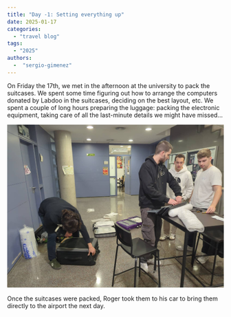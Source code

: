 ```yaml
---
title: "Day -1: Setting everything up"
date: 2025-01-17
categories: 
  - "travel blog"
tags:
  - "2025"
authors:
  -  "sergio-gimenez"
---
```


On Friday the 17th, we met in the afternoon at the university to pack the suitcases. We spent some time figuring out how to arrange the computers donated by Labdoo in the suitcases, deciding on the best layout, etc. We spent a couple of long hours preparing the luggage: packing the electronic equipment, taking care of all the last-minute details we might have missed...

![maletas](images/cerrando_maletas.jpeg "Cerrando maletas el día antes de salir")

Once the suitcases were packed, Roger took them to his car to bring them directly to the airport the next day.
